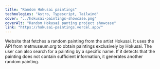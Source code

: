 ```yaml
---
title: "Random Hokusai paintings"
technologies: "Astro, Typescript, Tailwind"
cover: "../hokusai-paintings-showcase.png"
coverAlt: "Random Hokusai panting project showcase"
link: "https://hokusai-paintings.vercel.app/"
---
```



Website that fetches a random painting from the artist Hokusai. It uses the API from metmuseum.org to obtain paintings exclusively by Hokusai. The user can also search for a painting by a specific name. If it detects that the painting does not contain sufficient information, it generates another random painting.
